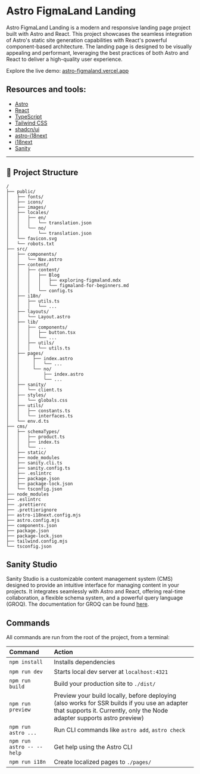 # Astro FigmaLand Landing
Astro FigmaLand Landing is a modern and responsive landing page project built with Astro and React. This project showcases the seamless integration of Astro's static site generation capabilities with React's powerful component-based architecture. The landing page is designed to be visually appealing and performant, leveraging the best practices of both Astro and React to deliver a high-quality user experience.

Explore the live demo: [astro-figmaland.vercel.app](https://astro-figmaland.vercel.app)


## Resources and tools:
- [Astro](https://astro.build/)
- [React](https://reactjs.org/)
- [TypeScript](https://www.typescriptlang.org/)
- [Tailwind CSS](https://tailwindcss.com/)
- [shadcn/ui](https://ui.shadcn.com/)
- [astro-i18next](https://github.com/yassinedoghri/astro-i18next)
- [i18next](https://www.i18next.com/)
- [Sanity](https://www.sanity.io/docs)

---
## 🚀 Project Structure
```text
/
├── public/
│   ├── fonts/
│   ├── icons/
│   ├── images/
│   ├── locales/
│   │   ├── en/
│   │   │   └── translation.json
│   │   └── no/
│   │       └── translation.json
│   └── favicon.svg
│   └── robots.txt
├── src/
│   ├── components/
│   │   └── Nav.astro
│   ├── content/
│   │   ├── content/
│   │   │   ├── Blog
│   │   │   │   ├── exploring-figmaland.mdx
│   │   │   │   └── figmaland-for-beginners.md
│   │   │   └── config.ts
│   ├── i18n/
│   │   ├── utils.ts
│   │   │   └── ...
│   ├── layouts/
│   │   └── Layout.astro
│   ├── lib/
│   │   ├── components/
│   │   │   ├── button.tsx
│   │   │   └── ...
│   │   ├── utils/
│   │   │   └── utils.ts
│   ├── pages/
│   │     ├── index.astro
│   │     │   └── ...
│   │     └── no/
│   │         ├── index.astro
│   │         └── ...
│   ├── sanity/
│   │   └── client.ts
│   ├── styles/
│   │   └── globals.css
│   ├── utils/
│   │   ├── constants.ts
│   │   └── interfaces.ts
│   └── env.d.ts
├── cms/
│   ├── schemaTypes/
│   │   ├── product.ts
│   │   ├── index.ts
│   │   └── ...
│   ├── static/
│   ├── node_modules
│   ├── sanity.cli.ts
│   ├── sanity.config.ts
│   ├── .eslintrc
│   ├── package.json
│   ├── package-lock.json
│   └── tsconfig.json
├── node_modules
├── .eslintrc
├── .prettierrc
├── .prettierignore
├── astro-i18next.config.mjs
├── astro.config.mjs
├── components.json
├── package.json
├── package-lock.json
├── tailwind.config.mjs
└── tsconfig.json
```

## Sanity Studio

Sanity Studio is a customizable content management system (CMS) designed to provide an intuitive interface for managing content in your projects. It integrates seamlessly with Astro and React, offering real-time collaboration, a flexible schema system, and a powerful query language (GROQ). The documentation for GROQ can be found [here](https://www.sanity.io/docs).

## Commands

All commands are run from the root of the project, from a terminal:

| Command             | Action                                           |
| :------------------ | :----------------------------------------------- |
| `npm install`       | Installs dependencies                            |
| `npm run dev`       | Starts local dev server at `localhost:4321`      |
| `npm run build`     | Build your production site to `./dist/`          |
| `npm run preview`   | Preview your build locally, before deploying (also works for SSR builds if you use an adapter that supports it. Currently, only the Node adapter supports astro preview)     |
| `npm run astro ...` | Run CLI commands like `astro add`, `astro check` |
| `npm run astro -- --help`     | Get help using the Astro CLI                     |
| `npm run i18n`      | Create localized pages to `./pages/`             |          
